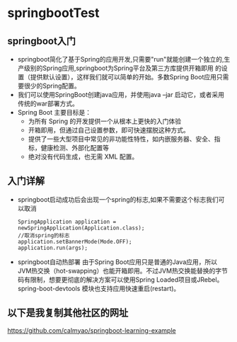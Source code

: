 # springbootTest
## springboot入门
- springboot简化了基于Spring的应用开发,只需要"run"就能创建一个独立的,生产级别的Spring应用,springboot为Spring平台及第三方库提供开箱即用
的设置（提供默认设置），这样我们就可以简单的开始。多数Spring Boot应用只需要很少的Spring配置。
- 我们可以使用SpringBoot创建java应用，并使用java –jar 启动它，或者采用传统的war部署方式。
- Spring Boot 主要目标是：
  * 为所有 Spring 的开发提供一个从根本上更快的入门体验
  * 开箱即用，但通过自己设置参数，即可快速摆脱这种方式。  
  * 提供了一些大型项目中常见的非功能性特性，如内嵌服务器、安全、指标，健康检测、外部化配置等
  * 绝对没有代码生成，也无需 XML 配置。
## 入门详解
 - springboot启动成功后会出现一个spring的标志,如果不需要这个标志我们可以取消
   
       SpringApplication application = newSpringApplication(Application.class);
       //取消spring的标志
       application.setBannerMode(Mode.OFF);
       application.run(args);
      
     
 - springboot自动热部署
  由于Spring Boot应用只是普通的Java应用，所以JVM热交换（hot-swapping）也能开箱即用。不过JVM热交换能替换的字节码有限制，想要更彻底的解决方案可以使用Spring Loaded项目或JRebel。 spring-boot-devtools 模块也支持应用快速重启(restart)。
  
## 以下是我复制其他社区的网址


  https://github.com/calmyao/springboot-learning-example

